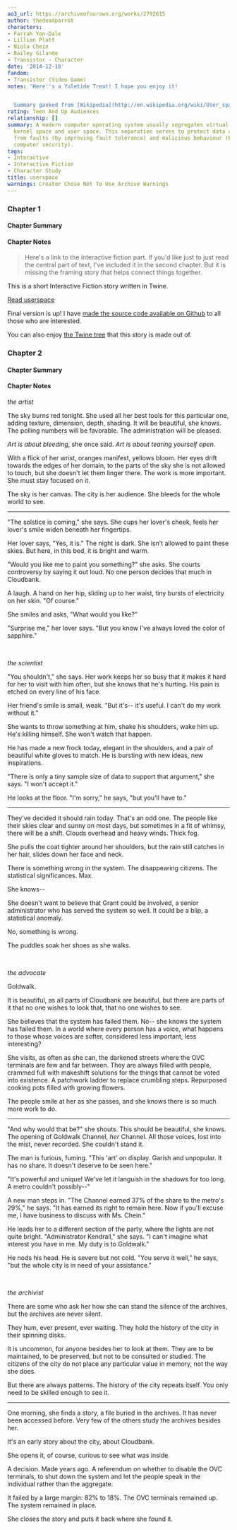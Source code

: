 ```yaml
---
ao3_url: https://archiveofourown.org/works/2792615
author: thedeadparrot
characters:
- Farrah Yon-Dale
- Lillian Platt
- Niola Chein
- Bailey Gilande
- Transistor - Character
date: '2014-12-18'
fandom:
- Transistor (Video Game)
notes: 'Here''s a Yuletide Treat! I hope you enjoy it!


  Summary ganked from [Wikipedia](http://en.wikipedia.org/wiki/User_space).'
rating: Teen And Up Audiences
relationship: []
summary: A modern computer operating system usually segregates virtual memory into
  kernel space and user space. This separation serves to protect data and functionality
  from faults (by improving fault tolerance) and malicious behaviour (by providing
  computer security).
tags:
- Interactive
- Interactive Fiction
- Character Study
title: userspace
warnings: Creator Chose Not To Use Archive Warnings
---
```


### Chapter 1


#### Chapter Summary



#### Chapter Notes



> Here's a link to the interactive fiction part. If you'd like just to just read the central part of text, I've included it in the second chapter. But it is missing the framing story that helps connect things together.
> 
> 


This is a short Interactive Fiction story written in Twine.


[Read userspace](http://thedeadparrot.github.io/fic-projects/userspace/userspace.html)


Final version is up! I have [made the source code available on Github](https://github.com/thedeadparrot/fic-projects/tree/master/userspace) to all those who are interested.

You can also enjoy [the Twine tree](http://thedeadparrot.github.io/fic-projects/userspace/twine-tree.png) that this story is made out of.


### Chapter 2


#### Chapter Summary



#### Chapter Notes




*the artist*


The sky burns red tonight. She used all her best tools for this particular one, adding texture, dimension, depth, shading. It will be beautiful, she knows. The polling numbers will be favorable. The administration will be pleased.

*Art is about bleeding*, she once said. *Art is about tearing yourself open.*

With a flick of her wrist, oranges manifest, yellows bloom. Her eyes drift towards the edges of her domain, to the parts of the sky she is not allowed to touch, but she doesn't let them linger there. The work is more important. She must stay focused on it.

The sky is her canvas. The city is her audience. She bleeds for the whole world to see.

---

"The solstice is coming," she says. She cups her lover's cheek, feels her lover's smile widen beneath her fingertips.

Her lover says, "Yes, it is." The night is dark. She isn't allowed to paint these skies. But here, in this bed, it is bright and warm.

"Would you like me to paint you something?" she asks. She courts controversy by saying it out loud. No one person decides that much in Cloudbank.

A laugh. A hand on her hip, sliding up to her waist, tiny bursts of electricity on her skin. "Of course."

She smiles and asks, "What would you like?"

"Surprise me," her lover says. "But you know I've always loved the color of sapphire."

 


*the scientist*


"You shouldn't," she says. Her work keeps her so busy that it makes it hard for her to visit with him often, but she knows that he's hurting. His pain is etched on every line of his face.

Her friend's smile is small, weak. "But it's-- it's useful. I can't do my work without it."

She wants to throw something at him, shake his shoulders, wake him up. He's killing himself. She won't watch that happen.

He has made a new frock today, elegant in the shoulders, and a pair of beautiful white gloves to match. He is bursting with new ideas, new inspirations.

"There is only a tiny sample size of data to support that argument," she says. "I won't accept it."

He looks at the floor. "I'm sorry," he says, "but you'll have to."

---

They've decided it should rain today. That's an odd one. The people like their skies clear and sunny on most days, but sometimes in a fit of whimsy, there will be a shift. Clouds overhead and heavy winds. Thick fog. 

She pulls the coat tighter around her shoulders, but the rain still catches in her hair, slides down her face and neck.

There is something wrong in the system. The disappearing citizens. The statistical significances. Max.

She knows--

She doesn't want to believe that Grant could be involved, a senior administrator who has served the system so well. It could be a blip, a statistical anomaly.

No, something is wrong.

The puddles soak her shoes as she walks. 

 


*the advocate*


Goldwalk.

It is beautiful, as all parts of Cloudbank are beautiful, but there are parts of it that no one wishes to look that, that no one wishes to see.

She believes that the system has failed them. No-- she knows the system has failed them. In a world where every person has a voice, what happens to those whose voices are softer, considered less important, less interesting?

She visits, as often as she can, the darkened streets where the OVC terminals are few and far between. They are always filled with people, crammed full with makeshift solutions for the things that cannot be voted into existence. A patchwork ladder to replace crumbling steps. Repurposed cooking pots filled with growing flowers.

The people smile at her as she passes, and she knows there is so much more work to do.

---

"And why would that be?" she shouts. This should be beautiful, she knows. The opening of Goldwalk Channel, *her* Channel. All those voices, lost into the mist, never recorded. She couldn't stand it.

The man is furious, fuming. "This 'art' on display. Garish and unpopular. It has no share. It doesn't deserve to be seen here."

"It's powerful and unique! We've let it languish in the shadows for too long. A metro couldn't possibly--"

A new man steps in. "The Channel earned 37% of the share to the metro's 29%," he says. "It has earned its right to remain here. Now if you'll excuse me, I have business to discuss with Ms. Chein."

He leads her to a different section of the party, where the lights are not quite bright. "Administrator Kendrall," she says. "I can't imagine what interest you have in me. My duty is to Goldwalk."

He nods his head. He is severe but not cold. "You serve it well," he says, "but the whole city is in need of your assistance."

 


*the archivist*


There are some who ask her how she can stand the silence of the archives, but the archives are never silent.

They hum, ever present, ever waiting. They hold the history of the city in their spinning disks.

It is uncommon, for anyone besides her to look at them. They are to be maintained, to be preserved, but not to be consulted or studied. The citizens of the city do not place any particular value in memory, not the way she does.

But there are always patterns. The history of the city repeats itself. You only need to be skilled enough to see it.

---

One morning, she finds a story, a file buried in the archives. It has never been accessed before. Very few of the others study the archives besides her.

It's an early story about the city, about Cloudbank.

She opens it, of course, curious to see what was inside.

A decision. Made years ago. A referendum on whether to disable the OVC terminals, to shut down the system and let the people speak in the individual rather than the aggregate.

It failed by a large margin: 82% to 18%. The OVC terminals remained up. The system remained in place.

She closes the story and puts it back where she found it.

